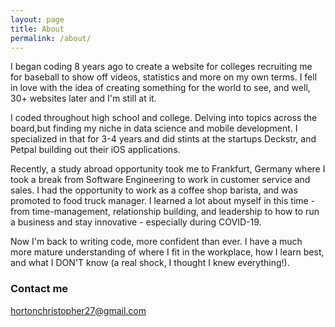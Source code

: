 ```yaml
---
layout: page
title: About
permalink: /about/
---
```


I began coding 8 years ago to create a website for colleges recruiting me for baseball to show off videos, statistics and more on my own terms. I fell in love with the idea of creating something for the world to see, and well, 30+ websites later and I'm still at it. 

I coded throughout high school and college. Delving into topics across the board,but finding my niche in data science and mobile development. I specialized in that for 3-4 years and did stints at the startups Deckstr, and Petpal building out their iOS applications. 

Recently, a study abroad opportunity took me to Frankfurt, Germany where I took a break from Software Engineering to work in customer service and sales. I had the opportunity to work as a coffee shop barista, and was promoted to food truck manager. I learned a lot about myself in this time - from time-management, relationship building, and leadership to how to run a business and stay innovative - especially during COVID-19.

Now I'm back to writing code, more confident than ever. I have a much more mature understanding of where I fit in the workplace, how I learn best, and what I DON'T know (a real shock, I thought I knew everything!).

### Contact me

[hortonchristopher27@gmail.com](mailto:hortonchristopher27@gmail.com)
